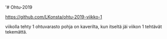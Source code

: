 '# Ohtu-2019

https://github.com/LKonsta/ohtu-2019-viikko-1

viikolla tehty 1 ohtuvarasto pohja on kaverilta, kun itseltä jäi viikon 1 tehtävät tekemättä.


